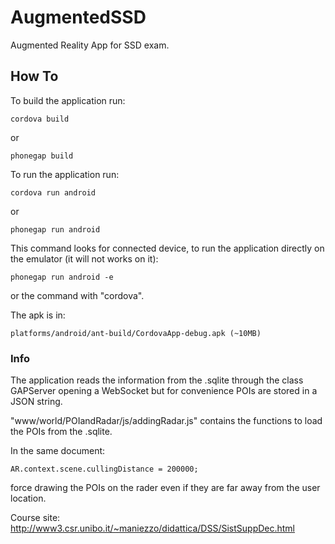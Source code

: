 # AugmentedSSD
Augmented Reality App for SSD exam.

## How To
To build the application run:
<pre><code>cordova build</code></pre>
or
<pre><code>phonegap build</code></pre>

To run the application run:
<pre><code>cordova run android</code></pre>
or
<pre><code>phonegap run android</code></pre>
This command looks for connected device, to run the application directly on the emulator (it will not works on it):
<pre><code>phonegap run android -e</code></pre>
or the command with "cordova".

The apk is in:
<pre><code>platforms/android/ant-build/CordovaApp-debug.apk (~10MB)</code></pre>

### Info
The application reads the information from the .sqlite through the class GAPServer opening a WebSocket but for convenience POIs are stored in a JSON string.

"www/world/POIandRadar/js/addingRadar.js" contains the functions to load the POIs from the .sqlite.

In the same document:
<pre><code>AR.context.scene.cullingDistance = 200000;</code></pre>
force drawing the POIs on the rader even if they are far away from the user location.

Course site: http://www3.csr.unibo.it/~maniezzo/didattica/DSS/SistSuppDec.html

